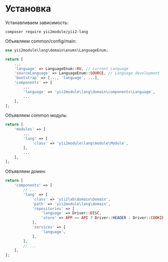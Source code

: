 Установка
===

Устанавливаем зависимость:

```
composer require yii2module/yii2-lang
```

Объявляем common/config/main:

```php
use yii2module\lang\domain\enums\LanguageEnum;

return [
    ...
	'language' => LanguageEnum::RU, // current Language
	'sourceLanguage' => LanguageEnum::SOURCE, // Language development
	'bootstrap' => [..., 'language', ...],
	'components' => [
        ...
	    'language' => 'yii2module\lang\domain\components\Language',
        ...
	],
];

```

Объявляем common модуль:

```php
return [
	'modules' => [
		...
		'lang' => [
			'class' => 'yii2module\lang\module\Module',
		],
        ...
	],
];
```

Объявляем домен:

```php
return [
	'components' => [
		// ...
		'lang' => [
            'class' => 'yii2lab\domain\Domain',
            'path' => 'yii2module\lang\domain',
            'repositories' => [
                'language' => Driver::DISC,
                'store' => APP == API ? Driver::HEADER : Driver::COOKIE,
            ],
            'services' => [
                'language',
            ],
        ],
		// ...
	],
];
```
